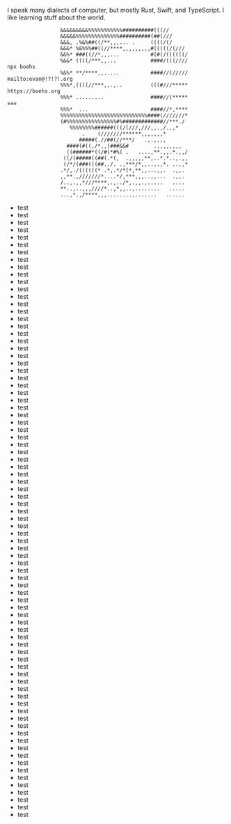 I speak many dialects of computer, but mostly Rust, Swift, and TypeScript. I like learning stuff about the world.

                     &&&&&&&&&%%%%%%%%%%%##########(((//                                           
                     &&&&&%%%%%%%%%%%%%%##########(##(///                                          
                     &&&, .%&%##((/**,,,... .     ((((/(/                                          
                     &&&* %&%%%##((//****,,,,,,,,,#(((((/(///                                      
                     &&%* ###((//*,,,...          #(#(/((((((/                                     
                     %&&* ((((/***,,...           ####/(((////            npx boehs                
                     %&%* **/****,,.....          ####//(/////            mailto:evan@!?!?!.org    
                     %%%*,((((//***,,.,..         (((#///*****            https://boehs.org        
                     %%%* .........               ####//(*****            ✲✲✲                    
                     %%%*  ...                    ####//*,****                                     
                     %%%%%%%%%%%%%%%%%%%%%%%%%%%%####(///////*                                     
                     (#%%%%%%%%%%%%%%%%#%#############//***./                                      
                        %%%%%%%%######(((/(///,///,,.,/.,,*                                        
                            .    (///////******,,,,,,,*                                            
                           #####(.//##(//***/   .,.,,,,                                            
                       ####(#((,/*,,(###&&#        .,,,,,,,,                                       
                       ((######*((/#(*#%( .   ....,**.,,.*.,,/                                     
                      ((/(#####((##(.*(,  .,,,,,**,..*.*..,.,,                                     
                      (/*/(###(((##../. .,***/*,,..,.,*. ..,,*                                     
                     .*/,./((((((* .*,.*/*(*,**,,...,,.  .,,.                                      
                     ,,**.,///////*....*/,***,,,..,,...  .,,.                                      
                     /..,.,,*///****,.,../*,.,,.,.....   ....                                      
                     **..,..,,,////*..,*,,..,........   .....                                      
                     ...,*.,/****,,,........,.......   ......                                                                          

- test
- test
- test
- test
- test
- test
- test
- test
- test
- test
- test
- test
- test
- test
- test
- test
- test
- test
- test
- test
- test
- test
- test
- test
- test
- test
- test
- test
- test
- test
- test
- test
- test
- test
- test
- test
- test
- test
- test
- test
- test
- test
- test
- test
- test
- test
- test
- test
- test
- test
- test
- test
- test
- test
- test
- test
- test
- test
- test
- test
- test
- test
- test
- test
- test
- test
- test
- test
- test
- test
- test
- test
- test
- test
- test
- test
- test
- test
- test
- test
- test
- test
- test
